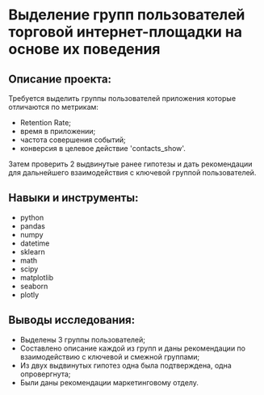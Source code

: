 # Выделение групп пользователей торговой интернет-площадки на основе их поведения

## Описание проекта:
Требуется выделить группы пользователей приложения которые отличаются по метрикам:
- Retention Rate;
- время в приложении;
- частота совершения событий;
- конверсия в целевое действие 'contacts_show'.

Затем проверить 2 выдвинутые ранее гипотезы и дать рекомендации для дальнейшего взаимодействия с ключевой группой пользователей.

## Навыки и инструменты:
- python
- pandas
- numpy
- datetime
- sklearn
- math
- scipy
- matplotlib
- seaborn
- plotly

## Выводы исследования:
- Выделены 3 группы пользователей;
- Составлено описание каждой из групп и даны рекомендации по взаимодействию c ключевой и смежной группами;
- Из двух выдвинутых гипотез одна была подтверждена, одна опровергнута;
- Были даны рекомендации маркетинговому отделу.
